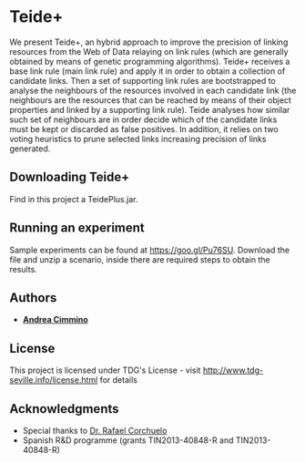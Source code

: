 # Teide+

We present Teide+, an hybrid approach to improve the precision of linking resources from the Web of Data relaying on link rules (which are generally obtained by means of genetic programming algorithms). Teide+ receives a base link rule (main link rule) and apply it in order to obtain a collection of candidate links. Then a set of supporting link rules are bootstrapped to analyse the neighbours of the resources involved in each candidate link (the neighbours are the resources that can be reached by means of their object properties and linked by a supporting link rule). Teide analyses how similar such set of neighbours are in order decide which of the candidate links must be kept or discarded as false positives. In addition, it relies on two voting heuristics to prune selected links increasing precision of links generated.

## Downloading Teide+

Find in this project a TeidePlus.jar. 

## Running an experiment

Sample experiments can be found at https://goo.gl/Pu76SU. Download the file and unzip a scenario, inside there are required steps to obtain the results.


## Authors
 * **[Andrea Cimmino](http://www.tdg-seville.info/acimmino/Home)**

## License

This project is licensed under TDG's License - visit http://www.tdg-seville.info/license.html for details

## Acknowledgments
 * Special thanks to [Dr. Rafael Corchuelo](http://www.tdg-seville.info/corchu/Home)
 * Spanish R&D programme (grants TIN2013-40848-R and TIN2013-40848-R)
